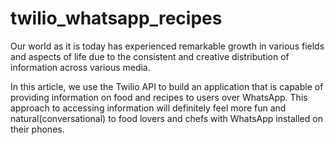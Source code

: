 # twilio_whatsapp_recipes
Our world as it is today has experienced remarkable growth in various fields and aspects of life due to the consistent and creative distribution of information across various media.  

In this article, we use the Twilio API to build an application that is capable of providing information on food and recipes to users over WhatsApp. This approach to accessing information will definitely feel more fun and natural(conversational) to food lovers and chefs with WhatsApp installed on their phones.
